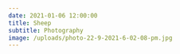 ```yaml
---
date: 2021-01-06 12:00:00
title: Sheep
subtitle: Photography
image: /uploads/photo-22-9-2021-6-02-08-pm.jpg
---
```

